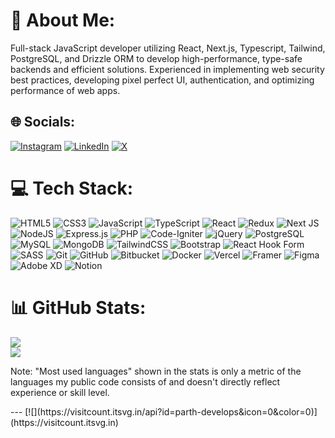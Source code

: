 # 💫 About Me:
Full-stack JavaScript developer utilizing React, Next.js, Typescript, Tailwind, PostgreSQL, and Drizzle ORM to develop high-performance, type-safe backends and efficient solutions. Experienced in implementing web security best practices, developing pixel perfect UI, authentication, and optimizing performance of web apps.


## 🌐 Socials:
[![Instagram](https://img.shields.io/badge/Instagram-%23E4405F.svg?logo=Instagram&logoColor=white)](https://instagram.com/parth_develops) [![LinkedIn](https://img.shields.io/badge/LinkedIn-%230077B5.svg?logo=linkedin&logoColor=white)](https://linkedin.com/in/parth-umrania) [![X](https://img.shields.io/badge/X-black.svg?logo=X&logoColor=white)](https://x.com/parth_develops) 

# 💻 Tech Stack:
![HTML5](https://img.shields.io/badge/html5-%23E34F26.svg?style=for-the-badge&logo=html5&logoColor=white) 
![CSS3](https://img.shields.io/badge/css3-%231572B6.svg?style=for-the-badge&logo=css3&logoColor=white) 
![JavaScript](https://img.shields.io/badge/javascript-%23323330.svg?style=for-the-badge&logo=javascript&logoColor=%23F7DF1E) 
![TypeScript](https://img.shields.io/badge/typescript-%23007ACC.svg?style=for-the-badge&logo=typescript&logoColor=white) 
![React](https://img.shields.io/badge/react-%2320232a.svg?style=for-the-badge&logo=react&logoColor=%2361DAFB) 
![Redux](https://img.shields.io/badge/redux-%23593d88.svg?style=for-the-badge&logo=redux&logoColor=white) 
![Next JS](https://img.shields.io/badge/Next-black?style=for-the-badge&logo=next.js&logoColor=white) 
![NodeJS](https://img.shields.io/badge/node.js-6DA55F?style=for-the-badge&logo=node.js&logoColor=white) 
![Express.js](https://img.shields.io/badge/express.js-%23404d59.svg?style=for-the-badge&logo=express&logoColor=%2361DAFB) 
![PHP](https://img.shields.io/badge/php-%23777BB4.svg?style=for-the-badge&logo=php&logoColor=white) 
![Code-Igniter](https://img.shields.io/badge/CodeIgniter-%23EF4223.svg?style=for-the-badge&logo=codeIgniter&logoColor=white) 
![jQuery](https://img.shields.io/badge/jquery-%230769AD.svg?style=for-the-badge&logo=jquery&logoColor=white) 
![PostgreSQL](https://img.shields.io/badge/PostgreSQL-%23336791.svg?style=for-the-badge&logo=postgresql&logoColor=white)
![MySQL](https://img.shields.io/badge/mysql-4479A1.svg?style=for-the-badge&logo=mysql&logoColor=white) 
![MongoDB](https://img.shields.io/badge/MongoDB-%234ea94b.svg?style=for-the-badge&logo=mongodb&logoColor=white) 
![TailwindCSS](https://img.shields.io/badge/tailwindcss-%2338B2AC.svg?style=for-the-badge&logo=tailwind-css&logoColor=white) 
![Bootstrap](https://img.shields.io/badge/bootstrap-%238511FA.svg?style=for-the-badge&logo=bootstrap&logoColor=white) 
![React Hook Form](https://img.shields.io/badge/React%20Hook%20Form-%23EC5990.svg?style=for-the-badge&logo=reacthookform&logoColor=white) 
![SASS](https://img.shields.io/badge/SASS-hotpink.svg?style=for-the-badge&logo=SASS&logoColor=white) 
![Git](https://img.shields.io/badge/git-%23F05033.svg?style=for-the-badge&logo=git&logoColor=white) 
![GitHub](https://img.shields.io/badge/github-%23121011.svg?style=for-the-badge&logo=github&logoColor=white) 
![Bitbucket](https://img.shields.io/badge/bitbucket-%230047B3.svg?style=for-the-badge&logo=bitbucket&logoColor=white) 
![Docker](https://img.shields.io/badge/docker-%230db7ed.svg?style=for-the-badge&logo=docker&logoColor=white) 
![Vercel](https://img.shields.io/badge/vercel-%23000000.svg?style=for-the-badge&logo=vercel&logoColor=white) 
![Framer](https://img.shields.io/badge/Framer-black?style=for-the-badge&logo=framer&logoColor=blue) 
![Figma](https://img.shields.io/badge/figma-%23F24E1E.svg?style=for-the-badge&logo=figma&logoColor=white) 
![Adobe XD](https://img.shields.io/badge/Adobe%20XD-470137?style=for-the-badge&logo=Adobe%20XD&logoColor=#FF61F6) 
![Notion](https://img.shields.io/badge/Notion-%23000000.svg?style=for-the-badge&logo=notion&logoColor=white)

# 📊 GitHub Stats:
![](https://nirzak-streak-stats.vercel.app/?user=parth-develops&theme=dark&hide_border=false)<br/>
![](https://github-readme-stats.vercel.app/api/top-langs/?username=parth-develops&theme=dark&hide_border=false&include_all_commits=false&count_private=false&layout=compact)

<p>Note: "Most used languages" shown in the stats is only a metric of the languages my public code consists of and doesn't directly reflect experience or skill level.</p>
---
[![](https://visitcount.itsvg.in/api?id=parth-develops&icon=0&color=0)](https://visitcount.itsvg.in)

<!-- Proudly created with GPRM ( https://gprm.itsvg.in ) -->
